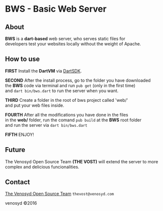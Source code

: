 BWS - Basic Web Server
======================

About
-----

**BWS** is a **dart-based** web server, who serves static files for  
developers test your websites locally without the weight of Apache.

How to use
----------

**FIRST** Install the **DartVM** via [DartSDK](https://www.dartlang.org/tools/sdk/#getting-the-sdk).   

**SECOND** After the install process, go to the folder you have downloaded  
the **BWS** code via terminal and run `pub get` (only in the first time)  
and `dart bin/bws.dart` to run the server when you want.

**THIRD** Create a folder in the root of bws project called 'web/'  
and put your web files inside.

**FOURTH** After all the modifications you have done in the files  
in the **web/** folder, run the comand `pub build` at the **BWS** root folder  
and run the server via `dart bin/bws.dart`

**FIFTH** ENJOY!

Future
------

The Venosyd Open Source Team **(THE VOST)** will extend the server to more  
complex and delicious funcionalities.

Contact
-------

[The Venosyd Open Source Team](http://venosyd.com/opensource)
`thevost@venosyd.com`

venosyd ©2016
